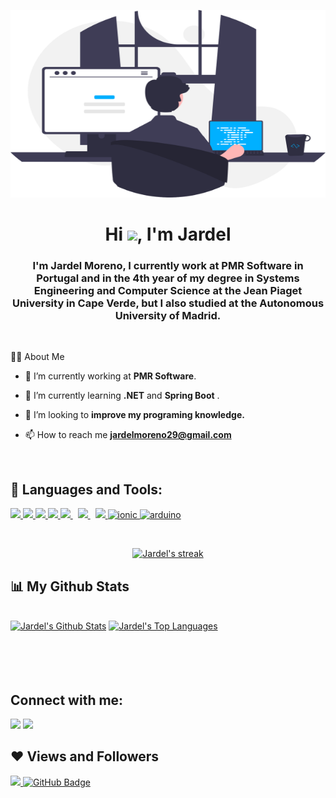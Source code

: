 <a href="#"><img width="100%" height="300" src="img/programming.svg"/></a>

<h1 align="center">Hi <img src="https://raw.githubusercontent.com/MartinHeinz/MartinHeinz/master/wave.gif" width="30px">, I'm Jardel</h1>
<h3 align="center">I'm Jardel Moreno, I currently work at PMR Software in Portugal and 
in the 4th year of my degree in Systems Engineering and Computer 
Science at the Jean Piaget University in Cape Verde, but I also studied at 
the Autonomous University of Madrid. </h3>
<br/>

🙋‍♂️ About Me

- 🔭 I’m currently working at **PMR Software**. 

- 🌱 I’m currently learning **.NET** and **Spring Boot** .

- 👯 I’m looking to **improve my programing knowledge.**

- 📫 How to reach me **jardelmoreno29@gmail.com**

<br/>

## 🚀 Languages and Tools:

<p align="left"> 
    <a href="https://www.w3.org/html/" target="_blank"> <img src="https://img.icons8.com/color/48/000000/html-5.png"/> </a> 
    <a href="https://www.w3schools.com/css/" target="_blank"> <img src="https://img.icons8.com/color/48/000000/css3.png"/> </a> 
    <a href="https://getbootstrap.com" target="_blank"> <img src="https://img.icons8.com/color/48/000000/bootstrap.png"/> </a>
    <a href="https://developer.mozilla.org/en-US/docs/Web/JavaScript" target="_blank"> <img src="https://img.icons8.com/color/48/000000/javascript.png"/>
    <a style="padding-right:8px;" href="https://nodejs.org" target="_blank"> <img src="https://img.icons8.com/color/48/000000/nodejs.png"/> </a> 
    <a style="padding-right:8px;" href="https://www.mysql.com/" target="_blank"> <img src="https://img.icons8.com/fluent/50/000000/mysql-logo.png"/> </a>   
    <a href="https://git-scm.com/" target="_blank"> <img src="https://img.icons8.com/color/48/000000/git.png"/> </a> 
    <a href="https://ionicframework.com/" target="_blank"> <img src="https://img.icons8.com/ios-filled/48/4a90e2/ionic.png" alt="ionic" width="48" height="48"/> </a> 
    <a href="https://www.arduino.cc/" target="_blank"> <img src="https://img.icons8.com/color/48/4a90e2/arduino.png" alt="arduino" width="48" height="48"/> </a> 
</p>
<br/>

<p align="center">
    <a href="https://github.com/Jardel-S/github-readme-streak-stats">
        <img title="🔥 Get streak stats for your profile at git.io/streak-stats" alt="Jardel's streak" src="https://github-readme-streak-stats.herokuapp.com/?user=Jardel-S&theme=black-ice&hide_border=true&stroke=0000&background=060A0CD0"/>
    </a>
</p>

## 📊 My Github Stats

  <br/>
    <a href="https://github.com/Jardel-S/github-readme-stats"><img alt="Jardel's Github Stats" src="https://github-readme-stats.vercel.app/api?username=Jardel-S&show_icons=true&count_private=true&theme=react&hide_border=true&bg_color=0D1117" /></a>
  <a href="https://github.com/Jardel-S/github-readme-stats"><img alt="Jardel's Top Languages" src="https://github-readme-stats.vercel.app/api/top-langs/?username=Jardel-S&langs_count=8&count_private=true&layout=compact&theme=react&hide_border=true&bg_color=0D1117"/></a>
  <br/>
  
<br/>
<br/>

<br/>
<br/>

## Connect with me:
<p align="left">

<a href = "https://www.linkedin.com/in/jardel-moreno-54808b198//"><img src="https://img.icons8.com/fluent/48/000000/linkedin.png"/></a>
<a href = "https://www.instagram.com/moreno_jardel/"><img src="https://img.icons8.com/fluent/48/000000/instagram-new.png"/></a>

</p>

## ❤ Views and Followers
<a href="https://github.com/Meghna-DAS/github-profile-views-counter">
    <img src="https://komarev.com/ghpvc/?username=Jardel-S">
</a>
<a href="https://github.com/Jardel-S?tab=followers"><img src="https://img.shields.io/github/followers/Jardel-S?label=Followers&style=social" alt="GitHub Badge"></a>
